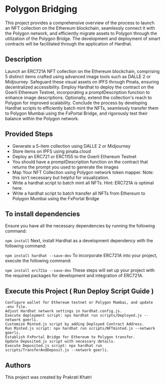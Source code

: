 # Polygon Bridging

This project provides a comprehensive overview of the process to launch an NFT collection on the Ethereum blockchain, seamlessly connect it with the Polygon network, and efficiently migrate assets to Polygon through the utilization of the Polygon Bridge. The development and deployment of smart contracts will be facilitated through the application of Hardhat.

## Description

Launch an ERC721A NFT collection on the Ethereum blockchain, comprising 5 distinct items crafted using advanced image tools such as DALLE 2 or Midjourney. Safeguard these visual assets on IPFS through Pinata, ensuring decentralized accessibility. Employ Hardhat to deploy the contract on the Goerli Ethereum Testnet, incorporating a promptDescription function to enhance image descriptions. Optionally, extend the collection's reach to Polygon for improved scalability. Conclude the process by developing Hardhat scripts to efficiently batch mint the NFTs, seamlessly transfer them to Polygon Mumbai using the FxPortal Bridge, and rigorously test their balance within the Polygon network.

## Provided Steps

- Generate a 5-item collection using DALLE 2 or Midjourney
- Store items on IPFS using pinata.cloud
- Deploy an ERC721 or ERC1155 to the Goerli Ethereum Testnet
- You should have a promptDescription function on the contract that returns the prompt you used to generate the images
- Map Your NFT Collection using Polygon network token mapper. Note: this isn’t necessary but helpful for visualization.
- Write a hardhat script to batch mint all NFTs. Hint: ERC721A is optimal here.
- Write a hardhat script to batch transfer all NFTs from Ethereum to Polygon Mumbai using the FxPortal Bridge

## To install dependencies

Ensure you have all the necessary dependencies by running the following command:


```npm install```
Next, install Hardhat as a development dependency with the following command:


```npm install hardhat --save-dev```
To incorporate ERC721A into your project, execute the following command:


```npm install erc721a --save-dev```
These steps will set up your project with the required packages for development and integration of ERC721A.


## Execute this Project ( Run Deploy Script Guide )
```
Configure wallet for Ethereum testnet or Polygon Mumbai, and update .env file.
Adjust Hardhat network settings in hardhat.config.js.
Execute deployment script: npx hardhat run scripts/Deployed.js --network goerli.
Customize Minted.js script by adding Deployed Contract Address.
Run Minted.js script: npx hardhat run scripts/NFTminted.js --network goerli.
Establish FxPortal Bridge for Ethereum to Polygon transfer.
Update Deposited.js script with necessary details.
Execute Deposited.js script: npx hardhat run scripts/TransferAndDeposit.js --network goerli.
```

## Authors

This project was created by Prakrati Khatri
